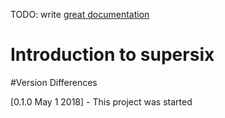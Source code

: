 TODO: write [great documentation](http://jacobian.org/writing/what-to-write/)

# Introduction to supersix



#Version Differences 

[0.1.0  May 1 2018] - This project was started 
